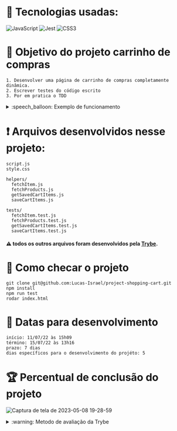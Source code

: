 # :toolbox: Tecnologias usadas:

![JavaScript](https://img.shields.io/badge/javascript-%23323330.svg?style=for-the-badge&logo=javascript&logoColor=%23F7DF1E)
![Jest](https://img.shields.io/badge/-jest-%23C21325?style=for-the-badge&logo=jest&logoColor=white)
![CSS3](https://img.shields.io/badge/css3-%231572B6.svg?style=for-the-badge&logo=css3&logoColor=white)

# :open_book: Objetivo do projeto carrinho de compras

```
1. Desenvolver uma página de carrinho de compras completamente dinâmica.
2. Escrever testes do código escrito
3. Por em pratica o TDD
```

<details>
  <summary>:speech_balloon: Exemplo de funcionamento</summary>
  
![exemplo de funcionamento](https://raw.githubusercontent.com/Lucas-Israel/project-shopping-cart/main/prototipo.gif)
  
</details>

# :heavy_exclamation_mark: Arquivos desenvolvidos nesse projeto:

```
script.js
style.css

helpers/
  fetchItem.js
  fetchProducts.js
  getSavedCartItems.js
  saveCartItems.js
 
tests/
  fetchItem.test.js
  fetchProducts.test.js
  getSavedCartItems.test.js
  saveCartItems.test.js
```

#### :warning: todos os outros arquivos foram desenvolvidos pela [Trybe](https://www.betrybe.com).

# :thinking: Como checar o projeto

```
git clone git@github.com:Lucas-Israel/project-shopping-cart.git
npm install
npm run test
rodar index.html
```

# :calendar: Datas para desenvolvimento

```
início: 11/07/22 às 15h09
término: 15/07/22 às 13h16
prazo: 7 dias
dias específicos para o desenvolvimento do projéto: 5
```

# :trophy: Percentual de conclusão do projeto

![Captura de tela de 2023-05-08 19-28-59](https://user-images.githubusercontent.com/104790267/236951583-2471a00f-4d7b-43fd-b0d2-e0c27e812d8c.png)


<details>
  <summary>:warning: Metodo de avaliação da Trybe</summary>
  
##### A escola de programação [Trybe](https://www.betrybe.com) utiliza um sistema de avaliação baseado na conclusão de requisitos em cada projeto, considerando a porcentagem de conclusão, com um mínimo de 80% dos requisitos obrigatórios, em um prazo regular de no máximo 7 dias, tendo dias específicos para o desenvolvimento do projeto que variam de acordo com a complexidade dele.

##### Não alcançando esse patamar mímino, o aluno entra em recuperação, tendo que entregar 90% dos requisitos obrigatórios mais os bonús, em outros 7 dias, caso o aluno falhe novamente ele é mudado de turma para refazer o conteúdo e projeto, caso falhe após mudar de turma, no mesmo conteúdo/projeto, o aluno é removido do curso.
  
</details>
